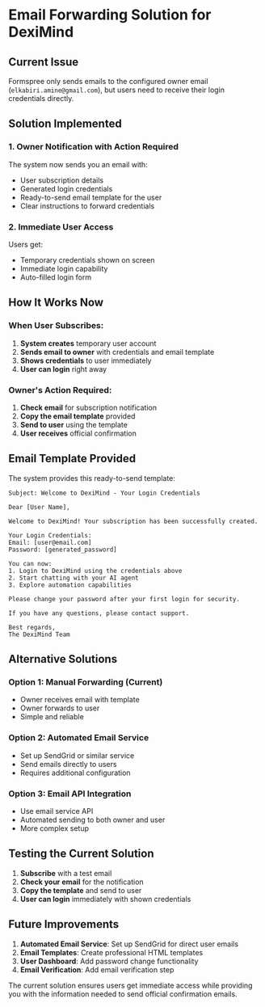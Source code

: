 # Email Forwarding Solution for DexiMind

## Current Issue
Formspree only sends emails to the configured owner email (`elkabiri.amine@gmail.com`), but users need to receive their login credentials directly.

## Solution Implemented

### 1. Owner Notification with Action Required
The system now sends you an email with:
- User subscription details
- Generated login credentials
- Ready-to-send email template for the user
- Clear instructions to forward credentials

### 2. Immediate User Access
Users get:
- Temporary credentials shown on screen
- Immediate login capability
- Auto-filled login form

## How It Works Now

### When User Subscribes:
1. **System creates** temporary user account
2. **Sends email to owner** with credentials and email template
3. **Shows credentials** to user immediately
4. **User can login** right away

### Owner's Action Required:
1. **Check email** for subscription notification
2. **Copy the email template** provided
3. **Send to user** using the template
4. **User receives** official confirmation

## Email Template Provided

The system provides this ready-to-send template:

```
Subject: Welcome to DexiMind - Your Login Credentials

Dear [User Name],

Welcome to DexiMind! Your subscription has been successfully created.

Your Login Credentials:
Email: [user@email.com]
Password: [generated_password]

You can now:
1. Login to DexiMind using the credentials above
2. Start chatting with your AI agent
3. Explore automation capabilities

Please change your password after your first login for security.

If you have any questions, please contact support.

Best regards,
The DexiMind Team
```

## Alternative Solutions

### Option 1: Manual Forwarding (Current)
- Owner receives email with template
- Owner forwards to user
- Simple and reliable

### Option 2: Automated Email Service
- Set up SendGrid or similar service
- Send emails directly to users
- Requires additional configuration

### Option 3: Email API Integration
- Use email service API
- Automated sending to both owner and user
- More complex setup

## Testing the Current Solution

1. **Subscribe** with a test email
2. **Check your email** for the notification
3. **Copy the template** and send to user
4. **User can login** immediately with shown credentials

## Future Improvements

1. **Automated Email Service**: Set up SendGrid for direct user emails
2. **Email Templates**: Create professional HTML templates
3. **User Dashboard**: Add password change functionality
4. **Email Verification**: Add email verification step

The current solution ensures users get immediate access while providing you with the information needed to send official confirmation emails.
